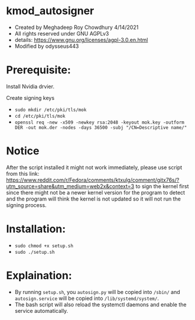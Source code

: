 # kmod_autosigner
- Created by Meghadeep Roy Chowdhury 4/14/2021
- All rights reserved under GNU AGPLv3
- details: https://www.gnu.org/licenses/agpl-3.0.en.html
- Modified by odysseus443

# Prerequisite:
  Install Nvidia drvier.

  Create signing keys
-  `sudo mkdir /etc/pki/tls/mok`
-  `cd /etc/pki/tls/mok`
-  `openssl req -new -x509 -newkey rsa:2048 -keyout mok.key -outform DER -out mok.der -nodes -days 36500 -subj "/CN=Descriptive name/"`
  
# Notice
  After the script installed it might not work immediately, please use script from this link: https://www.reddit.com/r/Fedora/comments/ktxulg/comment/gitx76s/?utm_source=share&utm_medium=web2x&context=3 to sign the kernel first since there might not be a newer kernel version for the program to detect and the program will think the kernel is not updated so it will not run the signing process.

# Installation:
- `sudo chmod +x setup.sh`
- `sudo ./setup.sh`

# Explaination:
- By running `setup.sh`, you `autosign.py` will be copied into `/sbin/` and `autosign.service` will be copied into `/lib/systemd/system/`.
- The bash script will also reload the systemctl daemons and enable the service automatically.
